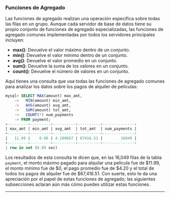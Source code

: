 ### Funciones de Agregado

Las funciones de agregado realizan una operación específica sobre todas las filas en un grupo. Aunque cada servidor de base de datos tiene su propio conjunto de funciones de agregado especializadas, las funciones de agregado comunes implementadas por todos los servidores principales incluyen:

- **max()**: Devuelve el valor máximo dentro de un conjunto.
- **min()**: Devuelve el valor mínimo dentro de un conjunto.
- **avg()**: Devuelve el valor promedio en un conjunto.
- **sum()**: Devuelve la suma de los valores en un conjunto.
- **count()**: Devuelve el número de valores en un conjunto.

Aquí tienes una consulta que usa todas las funciones de agregado comunes para analizar los datos sobre los pagos de alquiler de películas:

```sql
mysql> SELECT MAX(amount) max_amt,
    ->   MIN(amount) min_amt,
    ->   AVG(amount) avg_amt,
    ->   SUM(amount) tot_amt,
    ->   COUNT(*) num_payments
    -> FROM payment;
+---------+---------+----------+----------+--------------+
| max_amt | min_amt | avg_amt  | tot_amt  | num_payments |
+---------+---------+----------+----------+--------------+
|   11.99 |    0.00 | 4.200667 | 67416.51 |        16049 |
+---------+---------+----------+----------+--------------+
1 row in set (0.09 sec)
```

Los resultados de esta consulta te dicen que, en las 16,049 filas de la tabla `payment`, el monto máximo pagado para alquilar una película fue de $11.99, el monto mínimo fue de $0, el pago promedio fue de $4.20 y el total de todos los pagos de alquiler fue de $67,416.51. Con suerte, esto te da una apreciación por el papel de estas funciones de agregado; las siguientes subsecciones aclaran aún más cómo puedes utilizar estas funciones.

---

